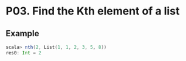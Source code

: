 # P03. Find the Kth element of a list

## Example

``` scala
scala> nth(2, List(1, 1, 2, 3, 5, 8))
res0: Int = 2
```
